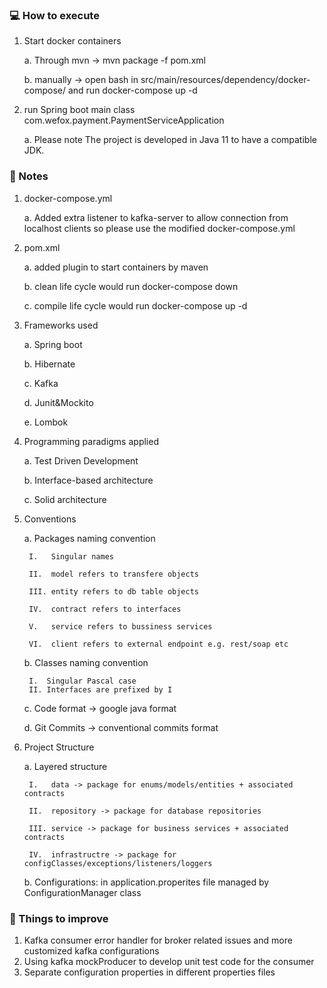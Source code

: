 ### :computer: How to execute

1. Start docker containers
   
    a. Through mvn -> mvn package -f pom.xml
    
    b. manually -> open bash in src/main/resources/dependency/docker-compose/ and run docker-compose up -d


2. run Spring boot main class com.wefox.payment.PaymentServiceApplication

    a. Please note The project is developed in Java 11 to have a compatible JDK. 

### :memo: Notes

1. docker-compose.yml
   
   a. Added extra listener to kafka-server to allow connection from localhost clients 
   so please use the modified docker-compose.yml
  
 
2. pom.xml 
   
   a. added plugin to start containers by maven
   
   b. clean life cycle would run docker-compose down
   
   c. compile life cycle would run docker-compose up -d 
   

3. Frameworks used
    
    a. Spring boot
    
    b. Hibernate

    c. Kafka

    d. Junit&Mockito

    e. Lombok


4. Programming paradigms applied
    
    a. Test Driven Development
    
    b. Interface-based architecture

    c. Solid architecture


5. Conventions
   
    a. Packages naming convention

        I.   Singular names

        II.  model refers to transfere objects 

        III. entity refers to db table objects

        IV.  contract refers to interfaces

        V.   service refers to bussiness services

        VI.  client refers to external endpoint e.g. rest/soap etc
    b. Classes naming convention
        
        I.  Singular Pascal case
        II. Interfaces are prefixed by I
    c. Code format -> google java format 
   
    d. Git Commits -> conventional commits format 


6. Project Structure

   a. Layered structure

        I.   data -> package for enums/models/entities + associated contracts

        II.  repository -> package for database repositories

        III. service -> package for business services + associated contracts 

        IV.  infrastructre -> package for configClasses/exceptions/listeners/loggers
   b. Configurations: in application.properites file managed by ConfigurationManager class

### :pushpin: Things to improve

1. Kafka consumer error handler for broker related issues and more customized kafka configurations
2. Using kafka mockProducer to develop unit test code for the consumer
3. Separate configuration properties in different properties files


